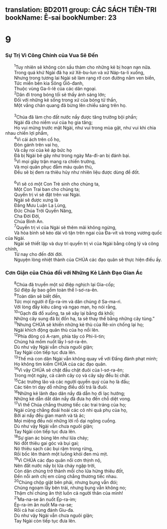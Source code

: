 translation: BD2011
group: CÁC SÁCH TIÊN-TRI
bookName: Ê-sai 
bookNumber: 23
-------

<div class="title"><h1>9</h1><h3>Sự Trị Vì Công Chính của Vua Sẽ Ðến</h3></div>
<span class="verse es_9_1">  <sup>1</sup>Tuy nhiên sẽ không còn sầu thảm cho những kẻ bị hoạn nạn nữa.<br/>  Trong quá khứ Ngài đã hạ xứ Xê-bu-lun và xứ Náp-ta-li xuống,<br/>  Nhưng trong tương lai Ngài sẽ làm rạng rỡ con đường nằm ven biển,<br/>  Tức miền bên kia Sông Giô-đanh,<br/>  Thuộc vùng Ga-li-lê của các dân ngoại.<br/></span>
<span class="verse es_9_2">  <sup>2</sup>Dân đi trong bóng tối sẽ thấy ánh sáng lớn;<br/>  Ðối với những kẻ sống trong xứ của bóng tử thần,<br/>  Một vầng chân quang đã bừng lên chiếu sáng trên họ.<br/><br/></span>
<span class="verse es_9_3">  <sup>3</sup>Chúa đã làm cho đất nước nầy được tăng trưởng bội phần;<br/>  Ngài đã cho niềm vui của họ gia tăng;<br/>  Họ vui mừng trước mặt Ngài, như vui trong mùa gặt, như vui khi chia nhau chiến lợi phẩm,<br/></span>
<span class="verse es_9_4">  <sup>4</sup>Vì cái ách trên cổ họ,<br/>  Ðòn gánh trên vai họ,<br/>  Và cây roi của kẻ áp bức họ <br/>  Ðã bị Ngài bẻ gãy như trong ngày Ma-đi-an bị đánh bại.<br/></span>
<span class="verse es_9_5">  <sup>5</sup>Vì mọi giày trận mang ra chiến trường,<br/>  Và mọi quân phục đẫm máu quân thù,<br/>  Ðều sẽ bị đem ra thiêu hủy như nhiên liệu được dùng để đốt.<br/><br/></span>
<span class="verse es_9_6">  <sup>6</sup>Vì sẽ có một Con Trẻ sinh cho chúng ta,<br/>  Một Con Trai ban cho chúng ta;<br/>  Quyền trị vì sẽ đặt trên vai Ngài.<br/>  Ngài sẽ được xưng là <br/>  Ðấng Mưu Luận Lạ Lùng,<br/>  Ðức Chúa Trời Quyền Năng,<br/>  Cha Ðời Ðời,<br/>  Chúa Bình An.<br/></span>
<span class="verse es_9_7">  <sup>7</sup>Quyền trị vì của Ngài sẽ thêm mãi không ngừng,<br/>  Và hòa bình sẽ kéo dài vô tận trên ngai của Ða-vít và trong vương quốc của Ngài.<br/>  Ngài sẽ thiết lập và duy trì quyền trị vì của Ngài bằng công lý và công chính,<br/>  Từ nay cho đến đời đời.<br/>  Nguyện lòng nhiệt thành của CHÚA các đạo quân sẽ thực hiện điều ấy.<br/></span>
<div class="title"><h3>Cơn Giận của Chúa đối với Những Kẻ Lãnh Ðạo Gian Ác</h3></div>
<span class="verse es_9_8">  <sup>8</sup>Chúa đã truyền một sứ điệp nghịch lại Gia-cốp;<br/>  Sứ điệp ấy bao gồm toàn thể I-sơ-ra-ên.<br/></span>
<span class="verse es_9_9">  <sup>9</sup>Toàn dân sẽ biết đến,<br/>  Tức mọi người ở Ép-ra-im và dân chúng ở Sa-ma-ri.<br/>  Với lòng đầy kiêu căng và ngạo mạn, họ nói rằng,<br/></span>
<span class="verse es_9_10">  <sup>10</sup>“Gạch đã đổ xuống, ta sẽ xây lại bằng đá khối;<br/>  Những cây sung đã bị đốn hạ, ta sẽ thay thế bằng những cây tùng.”<br/></span>
<span class="verse es_9_11">  <sup>11</sup>Nhưng CHÚA sẽ khiến những kẻ thù của Rê-xin chống lại họ;<br/>  Ngài khích động quân thù của họ nổi lên.<br/></span>
<span class="verse es_9_12">  <sup>12</sup>Phía đông có A-ram, phía tây có Phi-li-tin;<br/>  Chúng hả mồm nuốt lấy I-sơ-ra-ên.<br/>  Dù như vậy Ngài vẫn chưa nguôi giận;<br/>  Tay Ngài còn tiếp tục đưa lên.<br/></span>
<span class="verse es_9_13">  <sup>13</sup>Thế mà con dân Ngài vẫn không quay về với Ðấng đánh phạt mình;<br/>  Họ không tìm kiếm CHÚA của các đạo quân.<br/></span>
<span class="verse es_9_14">  <sup>14</sup>Vì vậy CHÚA sẽ chặt đầu chặt đuôi của I-sơ-ra-ên;<br/>  Trong một ngày, cả cành cây cọ và cây sậy đều bị chặt.<br/></span>
<span class="verse es_9_15">  <sup>15</sup>Các trưởng lão và các người quyền quý của họ là đầu;<br/>  Các tiên tri dạy dỗ những điều dối trá là đuôi.<br/></span>
<span class="verse es_9_16">  <sup>16</sup>Những kẻ lãnh đạo dân nầy đã dẫn họ đi lạc hướng;<br/>  Những kẻ dẫn dắt dân nầy đã đưa họ đến chỗ diệt vong.<br/></span>
<span class="verse es_9_17">  <sup>17</sup>Vì thế Chúa chẳng thương tiếc các trai tráng của họ;<br/>  Ngài cũng chẳng đoái hoài các cô nhi quả phụ của họ,<br/>  Bởi ai nấy đều gian manh và tà ác;<br/>  Mọi miệng đều nói những lời rồ dại ngông cuồng.<br/>  Dù như vậy Ngài vẫn chưa nguôi giận;<br/>  Tay Ngài còn tiếp tục đưa lên.<br/></span>
<span class="verse es_9_18">  <sup>18</sup>Sự gian ác bùng lên như lửa cháy;<br/>  Nó đốt thiêu gai góc và bụi gai;<br/>  Nó thiêu sạch các bụi rậm trong rừng,<br/>  Rồi bốc lên thành một luồng khói đen mù mịt.<br/></span>
<span class="verse es_9_19">  <sup>19</sup>Vì CHÚA các đạo quân nổi cơn thịnh nộ,<br/>  Nên đất nước nầy bị lửa cháy ngập trời,<br/>  Còn dân chúng trở thành mồi cho lửa hừng thiêu đốt,<br/>  Ðến nỗi anh chị em cũng chẳng thương tiếc nhau.<br/></span>
<span class="verse es_9_20">  <sup>20</sup>Chúng chộp giật bên phải, nhưng bụng vẫn đói;<br/>  Chúng ngoạm lấy bên trái, nhưng bụng vẫn không no;<br/>  Thậm chí chúng ăn thịt luôn cả người thân của mình! <br/></span>
<span class="verse es_9_21">  <sup>21</sup>Ma-na-se ăn nuốt Ép-ra-im;<br/>  Ép-ra-im ăn nuốt Ma-na-se;<br/>  Rồi cả hai cùng đánh Giu-đa.<br/>  Dù như vậy Ngài vẫn chưa nguôi giận;<br/>  Tay Ngài còn tiếp tục đưa lên.<br/></span>
